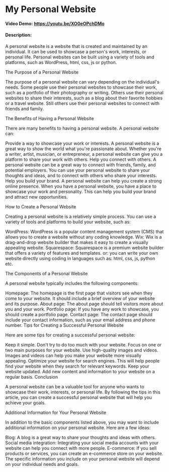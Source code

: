 # My Personal Website
#### Video Demo:  <https://youtu.be/XO0eOPchDMo>
#### Description:
A personal website is a website that is created and maintained by an individual. It can be used to showcase a person's work, interests, or personal life. Personal websites can be built using a variety of tools and platforms, such as WordPress, html, css, js or python.

The Purpose of a Personal Website

The purpose of a personal website can vary depending on the individual's needs. Some people use their personal websites to showcase their work, such as a portfolio of their photography or writing. Others use their personal websites to share their interests, such as a blog about their favorite hobbies or a travel website. Still others use their personal websites to connect with friends and family.

The Benefits of Having a Personal Website

There are many benefits to having a personal website. A personal website can:

Provide a way to showcase your work or interests. A personal website is a great way to show the world what you're passionate about. Whether you're a writer, artist, musician, or entrepreneur, a personal website can give you a platform to share your work with others.
Help you connect with others. A personal website can be a great way to connect with friends, family, and potential employers. You can use your personal website to share your thoughts and ideas, and to connect with others who share your interests.
Help you build your brand. A personal website can help you create a strong online presence. When you have a personal website, you have a place to showcase your work and personality. This can help you build your brand and attract new opportunities.

How to Create a Personal Website

Creating a personal website is a relatively simple process. You can use a variety of tools and platforms to build your website, such as:

WordPress: WordPress is a popular content management system (CMS) that allows you to create a website without any coding knowledge.
Wix: Wix is a drag-and-drop website builder that makes it easy to create a visually appealing website.
Squarespace: Squarespace is a premium website builder that offers a variety of features and templates.
or: you can write your own website directly using coding in languages such as: html, css, js, python etc.

The Components of a Personal Website

A personal website typically includes the following components:

Homepage: The homepage is the first page that visitors see when they come to your website. It should include a brief overview of your website and its purpose.
About page: The about page should tell visitors more about you and your work.
Portfolio page: If you have any work to showcase, you should create a portfolio page.
Contact page: The contact page should include your contact information, such as your email address and phone number.
Tips for Creating a Successful Personal Website

Here are some tips for creating a successful personal website:

Keep it simple. Don't try to do too much with your website. Focus on one or two main purposes for your website.
Use high-quality images and videos. Images and videos can help you make your website more visually appealing.
Optimize your website for search engines. This will help people find your website when they search for relevant keywords.
Keep your website updated. Add new content and information to your website on a regular basis.
Conclusion

A personal website can be a valuable tool for anyone who wants to showcase their work, interests, or personal life. By following the tips in this article, you can create a successful personal website that will help you achieve your goals.

Additional Information for Your Personal Website

In addition to the basic components listed above, you may want to include additional information on your personal website. Here are a few ideas:

Blog: A blog is a great way to share your thoughts and ideas with others.
Social media integration: Integrating your social media accounts with your website can help you connect with more people.
E-commerce: If you sell products or services, you can create an e-commerce store on your website.
The specific information you include on your personal website will depend on your individual needs and goals.